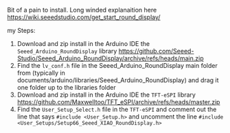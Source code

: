 

Bit of a pain to install.  Long winded explanaition here https://wiki.seeedstudio.com/get_start_round_display/ 

my Steps:

1. Download and zip install in the Arduino IDE the ```Seeed_Arduino_RoundDisplay```  library  https://github.com/Seeed-Studio/Seeed_Arduino_RoundDisplay/archive/refs/heads/main.zip
2. Find the ```lv_conf.h``` file in the Seeed_Arduino_RoundDisplay main folder from (typically in documents/arduino/libraries/Seeed_Arduino_RoundDisplay) and drag it one folder up to the libraries folder
3. Download and zip install in the Arduino IDE the ```TFT-eSPI``` library https://github.com/Maxwelltoo/TFT_eSPI/archive/refs/heads/master.zip
4. Find the ```User_Setup_Select.h``` file in the ```TFT-eSPI``` and comment out the line that says ```#include <User_Setup.h>``` and uncomment the line ```#include <User_Setups/Setup66_Seeed_XIAO_RoundDisplay.h>``` 
